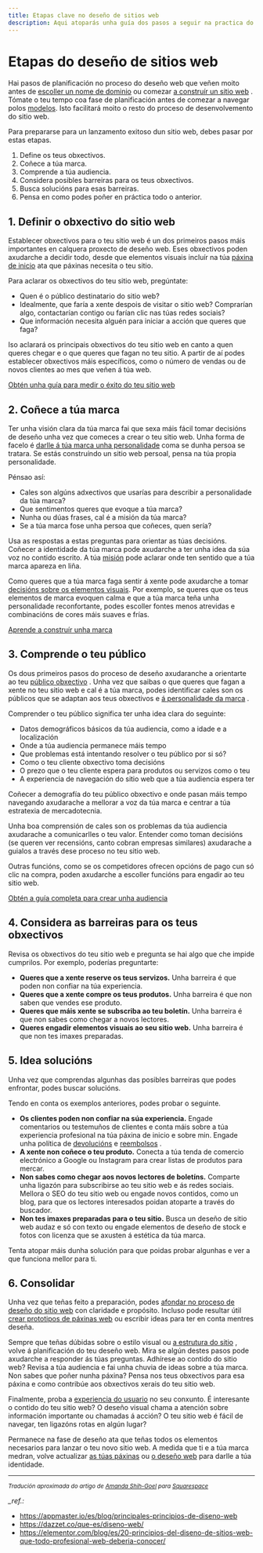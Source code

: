 ```yaml
---
title: Etapas clave no deseño de sitios web
description: Aqui atoparás unha guía dos pasos a seguir na practica do deseño web.
---
```


# Etapas do deseño de sitios web

Hai pasos de planificación no proceso do deseño web que veñen moito antes de [escoller un nome de dominio](https://es.squarespace.com/blog/como-elegir-un-nombre-de-dominio) ou comezar [a construír un sitio web](https://es.squarespace.com/blog/como-crear-una-pagina-web) . Tómate o teu tempo coa fase de planificación antes de comezar a navegar polos [modelos](https://es.squarespace.com/blog/que-es-una-plantilla-web). Isto facilitará moito o resto do proceso de desenvolvemento do sitio web.

Para prepararse para un lanzamento exitoso dun sitio web, debes pasar por estas etapas.

1. Define os teus obxectivos.
2. Coñece a túa marca.
3. Comprende a túa audiencia.
4. Considera posibles barreiras para os teus obxectivos.
5. Busca solucións para esas barreiras.
6. Pensa en como podes poñer en práctica todo o anterior.

## 1. Definir o obxectivo do sitio web

Establecer obxectivos para o teu sitio web é un dos primeiros pasos máis importantes en calquera proxecto de deseño web. Eses obxectivos poden axudarche a decidir todo, desde que elementos visuais incluír na túa [páxina de inicio](https://es.squarespace.com/blog/como-hacer-una-pagina-de-inicio-para-un-sitio-web) ata que páxinas necesita o teu sitio.

Para aclarar os obxectivos do teu sitio web, pregúntate:

- Quen é o público destinatario do sitio web?
- Idealmente, que faría a xente despois de visitar o sitio web? Comprarían algo, contactarían contigo ou farían clic nas túas redes sociais?
- Que información necesita alguén para iniciar a acción que queres que faga?

Iso aclarará os principais obxectivos do teu sitio web en canto a quen queres chegar e o que queres que fagan no teu sitio. A partir de aí podes establecer obxectivos máis específicos, como o número de vendas ou de novos clientes ao mes que veñen á túa web.

[Obtén unha guía para medir o éxito do teu sitio web](https://es.squarespace.com/blog/medir-el-trafico-del-sitio-web)

## 2. Coñece a túa marca

Ter unha visión clara da túa marca fai que sexa máis fácil tomar decisións de deseño unha vez que comeces a crear o teu sitio web. Unha forma de facelo é [darlle á túa marca unha personalidade](https://es.squarespace.com/blog/consejos-de-disenio-para-marcas-digitales-y-analogicas) coma se dunha persoa se tratara. Se estás construíndo un sitio web persoal, pensa na túa propia personalidade. 

Pénsao así:

- Cales son algúns adxectivos que usarías para describir a personalidade da túa marca?
- Que sentimentos queres que evoque a túa marca?
- Nunha ou dúas frases, cal é a misión da túa marca?
- Se a túa marca fose unha persoa que coñeces, quen sería?

Usa as respostas a estas preguntas para orientar as túas decisións. Coñecer a identidade da túa marca pode axudarche a ter unha idea da súa voz no contido escrito. A túa [misión](https://es.squarespace.com/blog/define-la-mision-y-la-vision-de-tu-marca) pode aclarar onde ten sentido que a túa marca apareza en liña. 

Como queres que a túa marca faga sentir á xente pode axudarche a tomar [decisións sobre os elementos visuais](https://es.squarespace.com/blog/identidad-visual-de-la-marca). Por exemplo, se queres que os teus elementos de marca evoquen calma e que a túa marca teña unha personalidade reconfortante, podes escoller fontes menos atrevidas e combinacións de cores máis suaves e frías.

[Aprende a construír unha marca](https://es.squarespace.com/blog/como-crear-una-marca)

## 3. Comprende o teu público

Os dous primeiros pasos do proceso de deseño axudaranche a orientarte ao teu [público obxectivo](https://es.squarespace.com/blog/audiencia-de-la-marca) . Unha vez que saibas o que queres que fagan a xente no teu sitio web e cal é a túa marca, podes identificar cales son os públicos que se adaptan aos teus obxectivos e [á personalidade da marca](https://es.squarespace.com/blog/personalidad-de-marca) .

Comprender o teu público significa ter unha idea clara do seguinte:

- Datos demográficos básicos da túa audiencia, como a idade e a localización
- Onde a túa audiencia permanece máis tempo
- Que problemas está intentando resolver o teu público por si só?
- Como o teu cliente obxectivo toma decisións 
- O prezo que o teu cliente espera para produtos ou servizos como o teu
- A experiencia de navegación do sitio web que a túa audiencia espera ter

Coñecer a demografía do teu público obxectivo e onde pasan máis tempo navegando axudarache a mellorar a voz da túa marca e centrar a túa estratexia de mercadotecnia. 

Unha boa comprensión de cales son os problemas da túa audiencia axudarache a comunicarlles o teu valor. Entender como toman decisións (se queren ver recensións, canto cobran empresas similares) axudarache a guialos a través dese proceso no teu sitio web. 

Outras funcións, como se os competidores ofrecen opcións de pago cun só clic na compra, poden axudarche a escoller funcións para engadir ao teu sitio web.

[Obtén a guía completa para crear unha audiencia](https://es.squarespace.com/blog/desarrollo-de-audiencias)

## 4. Considera as barreiras para os teus obxectivos

Revisa os obxectivos do teu sitio web e pregunta se hai algo que che impide cumprilos. Por exemplo, poderías preguntarte:

- **Queres que a xente reserve os teus servizos.** Unha barreira é que poden non confiar na túa experiencia.
- **Queres que a xente compre os teus produtos.** Unha barreira é que non saben que vendes ese produto.
- **Queres que máis xente se subscriba ao teu boletín.** Unha barreira é que non sabes como chegar a novos lectores.
- **Queres engadir elementos visuais ao seu sitio web.** Unha barreira é que non tes imaxes preparadas. 

## 5. Idea solucións

Unha vez que comprendas algunhas das posibles barreiras que podes enfrontar, podes buscar solucións. 

Tendo en conta os exemplos anteriores, podes probar o seguinte.

- **Os clientes poden non confiar na súa experiencia.** Engade comentarios ou testemuños de clientes e conta máis sobre a túa experiencia profesional na túa páxina de inicio e sobre min. Engade unha política de [devolucións](https://es.squarespace.com/blog/ejemplo-de-politica-de-devoluciones-de-pequenas-empresas) e [reembolsos](https://es.squarespace.com/blog/ejemplo-de-politica-de-devoluciones) .
- **A xente non coñece o teu produto.** Conecta a túa tenda de comercio electrónico a Google ou Instagram para crear listas de produtos para mercar.
- **Non sabes como chegar aos novos lectores de boletíns.** Comparte unha ligazón para subscribirse ao teu sitio web e ás redes sociais. Mellora o SEO do teu sitio web ou engade novos contidos, como un blog, para que os lectores interesados poidan atoparte a través do buscador.
- **Non tes imaxes preparadas para o teu sitio.** Busca un deseño de sitio web audaz e só con texto ou engade elementos de deseño de stock e fotos con licenza que se axusten á estética da túa marca.

Tenta atopar máis dunha solución para que poidas probar algunhas e ver a que funciona mellor para ti.

## 6. Consolidar

Unha vez que teñas feito a preparación, podes [afondar no proceso de deseño do sitio web](https://es.squarespace.com/blog/principios-esenciales-de-diseno-web) con claridade e propósito. Incluso pode resultar útil [crear prototipos de páxinas web](https://es.squarespace.com/blog/como-crear-un-wireframe-para-un-sitio-web) ou escribir ideas para ter en conta mentres deseña.

Sempre que teñas dúbidas sobre o estilo visual ou [a estrutura do sitio](https://es.squarespace.com/blog/que-es-la-estructura-de-una-pagina-web) , volve á planificación do teu deseño web. Mira se algún destes pasos pode axudarche a responder ás túas preguntas. Adhírese ao contido do sitio web? Revisa a túa audiencia e fai unha chuvia de ideas sobre a túa marca. Non sabes que poñer nunha páxina? Pensa nos teus obxectivos para esa páxina e como contribúe aos obxectivos xerais do teu sitio web.

Finalmente, proba a [experiencia do usuario](https://es.squarespace.com/blog/diseno-web-experiencia-del-usuario-cta) no seu conxunto. É interesante o contido do teu sitio web? O deseño visual chama a atención sobre información importante ou chamadas á acción? O teu sitio web é fácil de navegar, ten ligazóns rotas en algún lugar?

Permanece na fase de deseño ata que teñas todos os elementos necesarios para lanzar o teu novo sitio web. A medida que ti e a túa marca medran, volve actualizar [as túas páxinas](https://es.squarespace.com/blog/con-que-frecuencia-deberias-actualizar-tu-sitio-web) ou [o deseño web](https://es.squarespace.com/blog/lista-de-verificacion-para-el-rediseno-de-sitios-web) para darlle a túa identidade. 

---

<small>*Tradución aproximada do artigo de [Amanda Shih-Goel](https://www.ashihgoel.com/) para [Squarespace](https://es.squarespace.com/blog/etapas-principales-del-proceso-de-diseno-web)*</small>

*_ref.:* 

- https://appmaster.io/es/blog/principales-principios-de-diseno-web
- https://dazzet.co/que-es/diseno-web/
- https://elementor.com/blog/es/20-principios-del-diseno-de-sitios-web-que-todo-profesional-web-deberia-conocer/